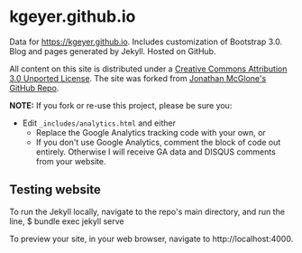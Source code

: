 # kgeyer.github.io

Data for https://kgeyer.github.io. Includes customization of Bootstrap 3.0. Blog and pages generated by Jekyll. Hosted on GitHub.

All content on this site is distributed under a [Creative Commons Attribution 3.0 Unported License](http://creativecommons.org/licenses/by/3.0/deed.en_US).
The site was forked from [Jonathan McGlone's GitHub Repo](https://github.com/kgeyer/jmcglone.github.io).

**NOTE:** If you fork or re-use this project, please be sure you:

* Edit `_includes/analytics.html` and either
  * Replace the Google Analytics tracking code with your own, or
  * If you don't use Google Analytics, comment the block of code out entirely.
Otherwise I will receive GA data and DISQUS comments from your website.

## Testing website
To run the Jekyll locally, navigate to the repo's main directory, and run the line,
$ bundle exec jekyll serve

To preview your site, in your web browser, navigate to http://localhost:4000.
